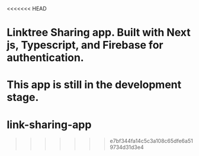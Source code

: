 <<<<<<< HEAD
# Linktree Sharing app. Built with Next js,  Typescript, and Firebase for authentication. 
This app is still in the development stage.
=======
# link-sharing-app
>>>>>>> e7bf344fa14c5c3a108c65dfe6a519734d31d3e4
